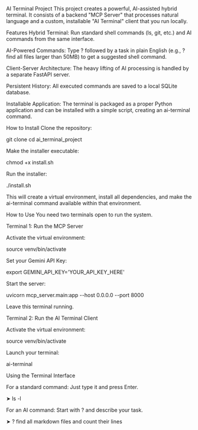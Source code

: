 AI Terminal Project
This project creates a powerful, AI-assisted hybrid terminal. It consists of a backend "MCP Server" that processes natural language and a custom, installable "AI Terminal" client that you run locally.

Features
Hybrid Terminal: Run standard shell commands (ls, git, etc.) and AI commands from the same interface.

AI-Powered Commands: Type ? followed by a task in plain English (e.g., ? find all files larger than 50MB) to get a suggested shell command.

Client-Server Architecture: The heavy lifting of AI processing is handled by a separate FastAPI server.

Persistent History: All executed commands are saved to a local SQLite database.

Installable Application: The terminal is packaged as a proper Python application and can be installed with a simple script, creating an ai-terminal command.

How to Install
Clone the repository:

git clone <your-repo-url>
cd ai_terminal_project

Make the installer executable:

chmod +x install.sh

Run the installer:

./install.sh

This will create a virtual environment, install all dependencies, and make the ai-terminal command available within that environment.

How to Use
You need two terminals open to run the system.

Terminal 1: Run the MCP Server

Activate the virtual environment:

source venv/bin/activate

Set your Gemini API Key:

export GEMINI_API_KEY='YOUR_API_KEY_HERE'

Start the server:

uvicorn mcp_server.main:app --host 0.0.0.0 --port 8000

Leave this terminal running.

Terminal 2: Run the AI Terminal Client

Activate the virtual environment:

source venv/bin/activate

Launch your terminal:

ai-terminal

Using the Terminal Interface

For a standard command: Just type it and press Enter.

➤ ls -l

For an AI command: Start with ? and describe your task.

➤ ? find all markdown files and count their lines

